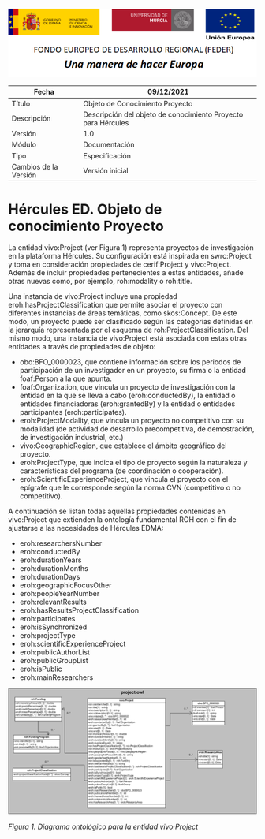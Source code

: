 ![](../../Docs/media/CabeceraDocumentosMD.png)

| Fecha         | 09/12/2021                                                   |
| ------------- | ------------------------------------------------------------ |
|Título|Objeto de Conocimiento Proyecto| 
|Descripción|Descripción del objeto de conocimiento Proyecto para Hércules|
|Versión|1.0|
|Módulo|Documentación|
|Tipo|Especificación|
|Cambios de la Versión|Versión inicial|

# Hércules ED. Objeto de conocimiento Proyecto

La entidad vivo:Project (ver Figura 1) representa proyectos de investigación en la plataforma Hércules. Su configuración está inspirada en swrc:Project y toma en consideración propiedades de cerif:Project y vivo:Project.
Además de incluir propiedades pertenecientes a estas entidades, añade otras nuevas como, por ejemplo, roh:modality o roh:title.

Una instancia de vivo:Project incluye una propiedad eroh:hasProjectClassification que permite asociar el proyecto con diferentes instancias de áreas temáticas, como skos:Concept. De este modo, un proyecto puede ser clasificado según las categorías definidas en la jerarquía representada por el esquema de roh:ProjectClassification.
Del mismo modo, una instancia de vivo:Project está asociada con estas otras entidades a través de propiedades de objeto:

- obo:BFO_0000023, que contiene información sobre los periodos de participación de un investigador en un proyecto, su firma o la entidad foaf:Person a la que apunta.
- foaf:Organization, que vincula un proyecto de investigación con la entidad en la que se lleva a cabo (eroh:conductedBy), la entidad o entidades financiadoras (eroh:grantedBy) y la entidad o entidades participantes (eroh:participates).
- eroh:ProjectModality, que vincula un proyecto no competitivo con su modalidad (de actividad de desarrollo precompetitiva, de demostración, de investigación industrial, etc.)
- vivo:GeographicRegion, que establece el ámbito geográfico del proyecto.
- eroh:ProjectType, que indica el tipo de proyecto según la naturaleza y características del programa (de coordinación o cooperación).
- eroh:ScientificExperienceProject, que vincula el proyecto con el epígrafe que le corresponde según la norma CVN (competitivo o no competitivo).

A continuación se listan todas aquellas propiedades contenidas en vivo:Project que extienden la ontología fundamental ROH con el fin de ajustarse a las necesidades de Hércules EDMA:

- eroh:researchersNumber
- eroh:conductedBy
- eroh:durationYears
- eroh:durationMonths
- eroh:durationDays
- eroh:geographicFocusOther
- eroh:peopleYearNumber
- eroh:relevantResults
- eroh:hasResultsProjectClassification
- eroh:participates
- eroh:isSynchronized
- eroh:projectType
- eroh:scientificExperienceProject
- eroh:publicAuthorList
- eroh:publicGroupList
- eroh:isPublic
- eroh:mainResearchers


![](../../Docs/media/ObjetosDeConocimiento/Project.png)

*Figura 1. Diagrama ontológico para la entidad vivo:Project*
